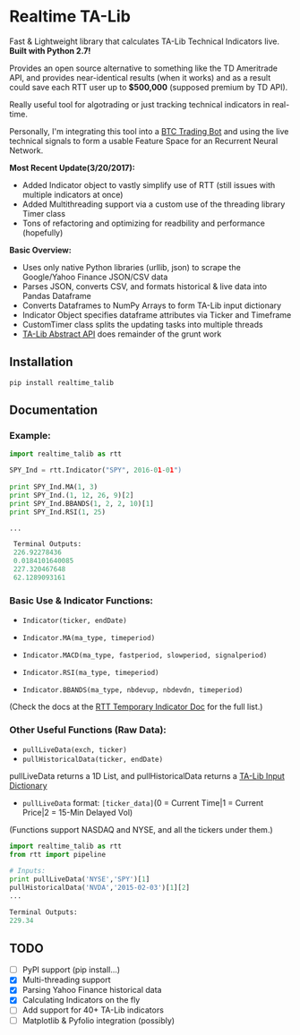 # Realtime TA-Lib

Fast & Lightweight library that calculates TA-Lib Technical Indicators live. **Built with Python 2.7!**

Provides an open source alternative to something like the TD Ameritrade API, and provides near-identical
results (when it works) and as a result could save each RTT user up to **$500,000** (supposed premium by TD API).

Really useful tool for algotrading or just tracking technical indicators in real-time.

Personally, I'm integrating this tool into a [BTC Trading Bot](https://github.com/shobrook/gecko) and using the live technical signals to form a usable Feature Space for an Recurrent Neural Network.

**Most Recent Update(3/20/2017):** 
* Added Indicator object to vastly simplify use of RTT (still issues with multiple indicators at once)
* Added Multithreading support via a custom use of the threading library Timer class
* Tons of refactoring and optimizing for readbility and performance (hopefully)

**Basic Overview:**
* Uses only native Python libraries (urllib, json) to scrape the Google/Yahoo Finance JSON/CSV data
* Parses JSON, converts CSV, and formats historical & live data into Pandas Dataframe
* Converts Dataframes to NumPy Arrays to form TA-Lib input dictionary
* Indicator Object specifies dataframe attributes via Ticker and Timeframe
* CustomTimer class splits the updating tasks into multiple threads
* [TA-Lib Abstract API](https://mrjbq7.github.io/ta-lib/abstract.html) does remainder of the grunt work

## Installation
```
pip install realtime_talib
```

## Documentation

### Example:

```python
import realtime_talib as rtt

SPY_Ind = rtt.Indicator("SPY", 2016-01-01")
	
print SPY_Ind.MA(1, 3)
print SPY_Ind.(1, 12, 26, 9)[2]
print SPY_Ind.BBANDS(1, 2, 2, 10)[1]
print SPY_Ind.RSI(1, 25)

...

 Terminal Outputs:
 226.92278436
 0.0184101640085
 227.320467648
 62.1289093161
```

### Basic Use & Indicator Functions:

* `Indicator(ticker, endDate)`

* `Indicator.MA(ma_type, timeperiod)`
* `Indicator.MACD(ma_type, fastperiod, slowperiod, signalperiod)`
* `Indicator.RSI(ma_type, timeperiod)`
* `Indicator.BBANDS(ma_type, nbdevup, nbdevdn, timeperiod)`

(Check the docs at the [RTT Temporary Indicator Doc](https://shrib.com/9G1SclqXIIwm2Ep) for the full list.)

### Other Useful Functions (Raw Data):

* `pullLiveData(exch, ticker)`
* `pullHistoricalData(ticker, endDate)`

pullLiveData returns a 1D List, and pullHistoricalData returns a [TA-Lib Input Dictionary](https://mrjbq7.github.io/ta-lib/abstract.html)
* `pullLiveData` format: `[ticker_data]`(0 = Current Time|1 = Current Price|2 = 15-Min Delayed Vol)

(Functions support NASDAQ and NYSE, and all the tickers under them.)

```python
import realtime_talib as rtt
from rtt import pipeline 

# Inputs:
print pullLiveData('NYSE','SPY')[1]
pullHistoricalData('NVDA','2015-02-03')[1][2] 
...

Terminal Outputs:
229.34
```

## TODO

- [ ] PyPI support (pip install...)
- [x] Multi-threading support
- [x] Parsing Yahoo Finance historical data
- [x] Calculating Indicators on the fly
- [ ] Add support for 40+ TA-Lib indicators
- [ ] Matplotlib & Pyfolio integration (possibly)
